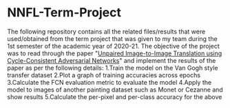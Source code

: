 # NNFL-Term-Project
The following repository contains all the related files/results that were used/obtained from the term project that was given to my team during the 1st semester of the academic year of 2020-21.
The objective of the project was to read through the paper "[Unpaired Image-to-Image Translation using Cycle-Consistent Adversarial Networks](https://arxiv.org/pdf/1703.10593.pdf)" and implement the results of the paper as per the following details:
        1.Train the model on the Van Gogh style transfer dataset
        2.Plot a graph of training accuracies across epochs
        3.Calculate the FCN evaluation metric to evaluate the model
        4.Apply the model to images of another painting dataset such as Monet or Cezanne and show results
        5.Calculate the per-pixel and per-class accuracy for the above
